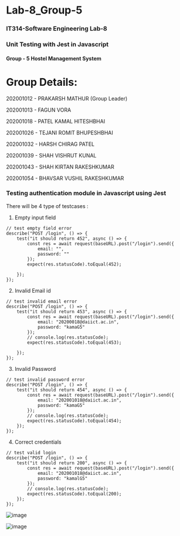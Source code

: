 # Lab-8_Group-5

### IT314-Software Engineering Lab-8
### Unit Testing with Jest in Javascript

#### Group - 5 Hostel Management System

# Group Details:

202001012	-	PRAKARSH MATHUR (Group Leader)

202001013	-	FAGUN VORA

202001018	- PATEL KAMAL HITESHBHAI

202001026	-	TEJANI ROMIT BHUPESHBHAI

202001032	-	HARSH CHIRAG PATEL

202001039	-	SHAH VISHRUT KUNAL

202001043	-	SHAH KIRTAN RAKESHKUMAR

202001054	-	BHAVSAR VUSHIL RAKESHKUMAR


### Testing authentication module in Javascript using Jest

There will be 4 type of testcases :

1. Empty input field

```
// test empty field error 
describe("POST /login", () => {
    test("it should return 452", async () => {
        const res = await request(baseURL).post("/login").send({
            email: "",
            password: ""
        });
        expect(res.statusCode).toEqual(452);

    });
});
```


2. Invalid Email id

```
// test invalid email error
describe("POST /login", () => {
    test("it should return 453", async () => {
        const res = await request(baseURL).post("/login").send({
            email: "20200018@daiict.ac.in",
            password: "kamaG5"
        });
        // console.log(res.statusCode);
        expect(res.statusCode).toEqual(453);

    });
});
```

3. Invalid Password


```
// test invalid password error
describe("POST /login", () => {
    test("it should return 454", async () => {
        const res = await request(baseURL).post("/login").send({
            email: "202001018@daiict.ac.in",
            password: "kamaG5"
        });
        // console.log(res.statusCode);
        expect(res.statusCode).toEqual(454);
    });
});
```

4. Correct credentials

```
// test valid login
describe("POST /login", () => {
    test("it should return 200", async () => {
        const res = await request(baseURL).post("/login").send({
            email: "202001018@daiict.ac.in",
            password: "kamalG5"
        });
        // console.log(res.statusCode);
        expect(res.statusCode).toEqual(200);
    });
});
```

![image](https://user-images.githubusercontent.com/96998317/233177716-6cca0c79-460f-4190-a56f-5172c70fa4b5.png)


![image](https://user-images.githubusercontent.com/96998317/233178171-281410b3-e36a-4878-b041-a4bc58fcbb20.png)

